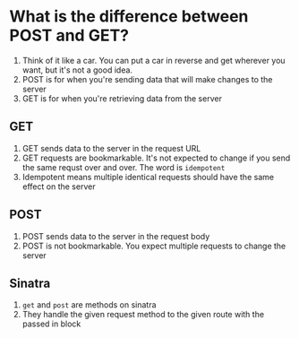 # What is the difference between POST and GET?

1. Think of it like a car. You can put a car in reverse and get wherever you
   want, but it's not a good idea.
1. POST is for when you're sending data that will make changes to the server
1. GET  is for when you're retrieving data from the server


## GET
1. GET sends data to the server in the request URL
1. GET requests are bookmarkable. It's not expected to change if you send the
   same requst over and over. The word is `idempotent`
1. Idempotent means multiple identical requests should have the same effect on
   the server

## POST
1. POST sends data to the server in the request body
1. POST is not bookmarkable. You expect multiple requests to change the server

## Sinatra

1. `get` and `post` are methods on sinatra
1. They handle the given request method to the given route with the passed in
   block
